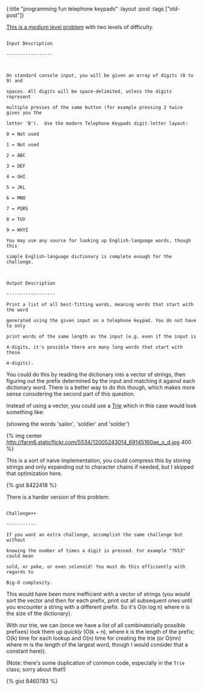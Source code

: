 {:title "programming fun telephone keypads"
:layout :post
 :tags ["old-post"]}



[This is a _medium_ level problem](http://www.reddit.com/r/dailyprogrammer/comments/1sody4/12113_challenge_139_intermediate_telephone_keypads/)  with two levels of difficulty.



```

Input Description

-----------------



On standard console input, you will be given an array of digits (0 to 9) and

spaces. All digits will be space-delimited, unless the digits represent

multiple presses of the same button (for example pressing 2 twice gives you the

letter 'B').  Use the modern Telephone Keypads digit-letter layout:

0 = Not used

1 = Not used

2 = ABC

3 = DEF

4 = GHI

5 = JKL

6 = MNO

7 = PQRS

8 = TUV

9 = WXYZ

You may use any source for looking up English-language words, though this

simple English-language dictionary is complete enough for the challenge.



Output Description

------------------

Print a list of all best-fitting words, meaning words that start with the word

generated using the given input on a telephone keypad. You do not have to only

print words of the same length as the input (e.g. even if the input is

4-digits, it's possible there are many long words that start with those

4-digits).

```



You could do this by reading the dictionary into a vector of strings, then figuring out the prefix determined by the input and matching it against each dictionary word. There is a better way to do this though, which makes more sense considering the second part of this question.



Instead of using a vector, you could use a [Trie](http://en.wikipedia.org/wiki/Trie) which in this case would look something like:



(showing the words 'sailor', 'soldier' and 'solder')



{% img center http://farm6.staticflickr.com/5534/12005243014_69145160ae_o_d.jpg 400 %}



This is a sort of naive implementation, you could compress this by storing strings and only expanding out to character chains if needed, but I skipped that optimization here.



{% gist 8422418 %}



There is a harder version of this problem:



```

Challenge++

-----------

If you want an extra challenge, accomplish the same challenge but without

knowing the number of times a digit is pressed. For example "7653" could mean

sold, or poke, or even solenoid! You must do this efficiently with regards to

Big-O complexity.

```



This would have been more inefficient with a vector of strings (you would sort the vector and then for each prefix, print out all subsequent ones until you encounter a string with a different prefix. So it's O(n log n) where n is the size of the dictionary).



With our trie, we can (once we have a list of all combinatorially possible prefixes) look them up _quickly_ (O(k + n), where k is the length of the prefix; O(k) time for each lookup and O(n) time for creating the trie (or O(mn) where m is the length of the largest word, though I would consider that a constant here)).



(Note: there's some duplication of common code, especially in the `Trie` class; sorry about that!)



{% gist 8460783 %}



